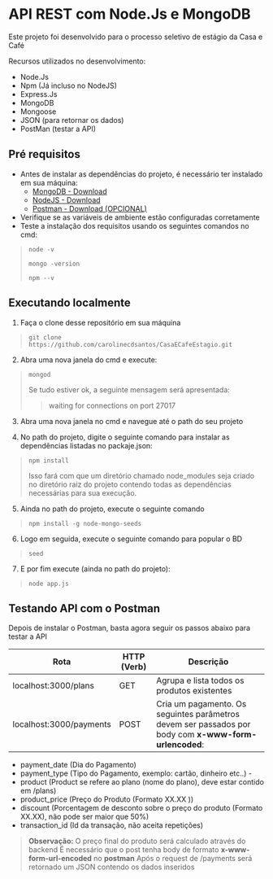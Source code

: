 # API REST com Node.Js e MongoDB

Este projeto foi desenvolvido para o processo seletivo de estágio da Casa e Café

Recursos utilizados no desenvolvimento:

 * Node.Js
 * Npm (Já incluso no NodeJS)
 * Express.Js
 * MongoDB
 * Mongoose
 * JSON (para retornar os dados)
 * PostMan (testar a API)

## Pré requisitos


* Antes de instalar as dependências do projeto, é necessário ter instalado em sua máquina:
	* [MongoDB - Download](https://www.mongodb.com/download-center)
	* [NodeJS - Download](https://nodejs.org/en/download/)
	* [Postman - Download (OPCIONAL)](https://www.getpostman.com/)
* Verifique se as variáveis de ambiente estão configuradas corretamente
* Teste a instalação dos requisitos usando os seguintes comandos no cmd:
> `node -v`
>  
>  `mongo -version`
>  
>  `npm --v`
      

## Executando localmente

1. Faça o clone desse repositório em sua máquina
> ` git clone https://github.com/carolinecdsantos/CasaECafeEstagio.git `

2. Abra uma nova janela do cmd e execute:
> `mongod`
> 
> Se tudo estiver ok, a seguinte mensagem será apresentada:
>
>> waiting for connections on port 27017

3. Abra uma nova janela no cmd e navegue até o path do seu projeto

4. No path do projeto, digite o seguinte comando para instalar as dependências listadas no packaje.json:

> ` npm install ` 
>
>Isso fará com que um diretório chamado node_modules seja criado no diretório raiz do projeto contendo todas as dependências necessárias para sua execução.

5. Ainda no path do projeto, execute o seguinte comando
> `npm install -g node-mongo-seeds`

6. Logo em seguida, execute o seguinte comando para popular o BD
> `seed`

7. E por fim execute (ainda no path do projeto):
> `node app.js`

## Testando API com o Postman

Depois de instalar o Postman, basta agora seguir os passos abaixo para testar a API

| Rota                    | HTTP (Verb) | Descrição                                                                                                                                                                                                                                                                                                                                                                                                                                                                                       |
|-------------------------|-------------|-------------------------------------------------------------------------------------------------------------------------------------------------------------------------------------------------------------------------------------------------------------------------------------------------------------------------------------------------------------------------------------------------------------------------------------------------------------------------------------------------|
| localhost:3000/plans    | GET         | Agrupa e lista todos os produtos existentes                                                                                                                                                                                                                                                                                                                                                                                                                                                     |
| localhost:3000/payments | POST        | Cria um pagamento. Os seguintes parâmetros devem ser passados por body com **x-www-form-urlencoded**: |
- payment_date (Dia do Pagamento)  
- payment_type (Tipo do Pagamento, exemplo: cartão, dinheiro etc..)  -
- product (Product se refere ao plano (nome do plano), deve estar contido em /plans)  
- product_price (Preço do Produto (Formato XX.XX )) 
- discount (Porcentagem de desconto sobre o preço do produto (Formato XX.XX), não pode ser maior que 50%)  
- transaction_id (Id da transação, não aceita repetições) 

> **Observação:** O preço final do produto será calculado através do backend 
> É necessário que o post tenha body de formato **x-www-form-url-encoded** no **postman**
> Após o request de /payments será retornado um JSON contendo os dados inseridos





